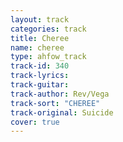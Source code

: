 ```yaml
---
layout: track
categories: track
title: Cheree
name: cheree
type: ahfow_track
track-id: 340
track-lyrics: 
track-guitar: 
track-author: Rev/Vega
track-sort: "CHEREE"
track-original: Suicide
cover: true
---
```

